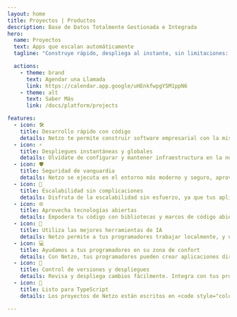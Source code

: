 ```yaml
---
layout: home
title: Proyectos | Productos
description: Base de Datos Totalmente Gestionada e Integrada
hero:
  name: Proyectos
  text: Apps que escalan automáticamente
  tagline: "Construye rápido, despliega al instante, sin limitaciones: Netzo está diseñado con flexibilidad en mente, por lo que puedes construir lo que necesites - sin restricciones."

  actions:
    - theme: brand
      text: Agendar una Llamada
      link: https://calendar.app.google/uHEnkfwpgYSM1ppN6
    - theme: alt
      text: Saber Más
      link: /docs/platform/projects

features:
  - icon: 🛠️
    title: Desarrollo rápido con código
    details: Netzo te permite construir software empresarial con la misma flexibilidad que construirlo desde cero, sin las complicaciones costosas y que consumen tiempo.
  - icon: ⚡
    title: Despliegues instantáneas y globales
    details: Olvídate de configurar y mantener infraestructura en la nube. Despliega tus aplicaciones a nivel global con un solo clic.
  - icon: 🛡️
    title: Seguridad de vanguardia
    details: Netzo se ejecuta en el entorno más moderno y seguro, aprovechando el poder de Deno para garantizar el más alto nivel de seguridad para tus aplicaciones.
  - icon: 🔄
    title: Escalabilidad sin complicaciones
    details: Disfruta de la escalabilidad sin esfuerzo, ya que tus aplicaciones escalan automáticamente para satisfacer tus necesidades, sin complicaciones, porque simplemente funciona.
  - icon: 🌐
    title: Aprovecha tecnologías abiertas
    details: Empodera tu código con bibliotecas y marcos de código abierto. Simplificamos el proceso, proporcionando funcionalidades listas para usar para agilizar los ciclos de desarollo sin quitarte el control.
  - icon: 🤖
    title: Utiliza las mejores herramientas de IA
    details: Netzo permite a tus programadores trabajar localmente, y utilizar las mejores herramientas de IA como <a style="color:#0000FF; text-decoration:underline;" href="https://github.com/features/copilot" target="_blank">GitHub Copilot</a>, impulsando la productividad y facilitando la innovación.
  - icon: 💻
    title: Ayudamos a tus programadores en su zona de confort
    details: Con Netzo, tus programadores pueden crear aplicaciones directamente en su entorno de codificación preferido, como Visual Studio Code (VSCode), para una experiencia de codificación más eficiente y familiar.
  - icon: 🚀
    title: Control de versiones y despliegues
    details: Revisa y despliega cambios fácilmente. Integra con tus proveedores de control de código favoritos como GitHub, GitLab y mejora tu CI/CD.
  - icon: 💼
    title: Listo para TypeScript
    details: Los proyectos de Netzo están escritos en <code style="color:#0080ff;">JavaScript</code> con soporte nativo de <code style="color:#0080ff;">TypeScript</code>, lo que te permite construir aplicaciones de manera eficiente con control total.

---
```


<script setup>
import BannerCta from '@theme/components/banners/BannerCta.vue'
import Footer from '@theme/components/Footer.vue'
import locale from '@theme/../../locales/es'
</script>

<section class="mt-32">
  <BannerCta v-bind="locale.home.sectionBannerCta" />

  <!-- <NewsLetter /> -->

  <Footer v-bind="locale.footer" />
</section>